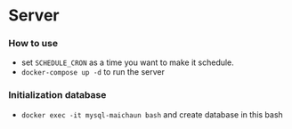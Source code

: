# Server

### How to use
- set `SCHEDULE_CRON` as a time you want to make it schedule.
- `docker-compose up -d` to run the server

### Initialization database
- `docker exec -it mysql-maichaun bash` and create database in this bash
